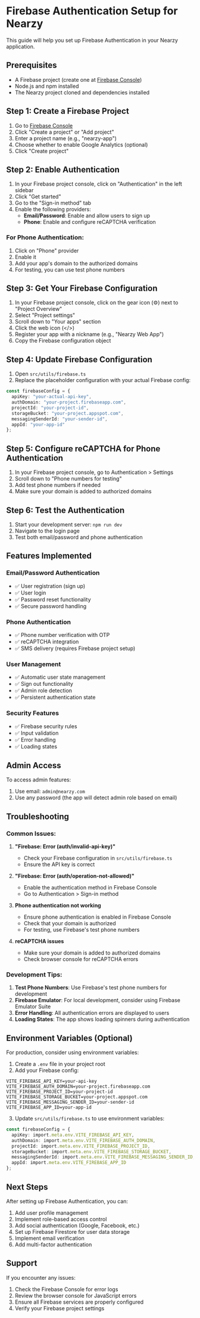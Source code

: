 # Firebase Authentication Setup for Nearzy

This guide will help you set up Firebase Authentication in your Nearzy application.

## Prerequisites

- A Firebase project (create one at [Firebase Console](https://console.firebase.google.com/))
- Node.js and npm installed
- The Nearzy project cloned and dependencies installed

## Step 1: Create a Firebase Project

1. Go to [Firebase Console](https://console.firebase.google.com/)
2. Click "Create a project" or "Add project"
3. Enter a project name (e.g., "nearzy-app")
4. Choose whether to enable Google Analytics (optional)
5. Click "Create project"

## Step 2: Enable Authentication

1. In your Firebase project console, click on "Authentication" in the left sidebar
2. Click "Get started"
3. Go to the "Sign-in method" tab
4. Enable the following providers:
   - **Email/Password**: Enable and allow users to sign up
   - **Phone**: Enable and configure reCAPTCHA verification

### For Phone Authentication:
1. Click on "Phone" provider
2. Enable it
3. Add your app's domain to the authorized domains
4. For testing, you can use test phone numbers

## Step 3: Get Your Firebase Configuration

1. In your Firebase project console, click on the gear icon (⚙️) next to "Project Overview"
2. Select "Project settings"
3. Scroll down to "Your apps" section
4. Click the web icon (</>)
5. Register your app with a nickname (e.g., "Nearzy Web App")
6. Copy the Firebase configuration object

## Step 4: Update Firebase Configuration

1. Open `src/utils/firebase.ts`
2. Replace the placeholder configuration with your actual Firebase config:

```typescript
const firebaseConfig = {
  apiKey: "your-actual-api-key",
  authDomain: "your-project.firebaseapp.com",
  projectId: "your-project-id",
  storageBucket: "your-project.appspot.com",
  messagingSenderId: "your-sender-id",
  appId: "your-app-id"
};
```

## Step 5: Configure reCAPTCHA for Phone Authentication

1. In your Firebase project console, go to Authentication > Settings
2. Scroll down to "Phone numbers for testing"
3. Add test phone numbers if needed
4. Make sure your domain is added to authorized domains

## Step 6: Test the Authentication

1. Start your development server: `npm run dev`
2. Navigate to the login page
3. Test both email/password and phone authentication

## Features Implemented

### Email/Password Authentication
- ✅ User registration (sign up)
- ✅ User login
- ✅ Password reset functionality
- ✅ Secure password handling

### Phone Authentication
- ✅ Phone number verification with OTP
- ✅ reCAPTCHA integration
- ✅ SMS delivery (requires Firebase project setup)

### User Management
- ✅ Automatic user state management
- ✅ Sign out functionality
- ✅ Admin role detection
- ✅ Persistent authentication state

### Security Features
- ✅ Firebase security rules
- ✅ Input validation
- ✅ Error handling
- ✅ Loading states

## Admin Access

To access admin features:
1. Use email: `admin@nearzy.com`
2. Use any password (the app will detect admin role based on email)

## Troubleshooting

### Common Issues:

1. **"Firebase: Error (auth/invalid-api-key)"**
   - Check your Firebase configuration in `src/utils/firebase.ts`
   - Ensure the API key is correct

2. **"Firebase: Error (auth/operation-not-allowed)"**
   - Enable the authentication method in Firebase Console
   - Go to Authentication > Sign-in method

3. **Phone authentication not working**
   - Ensure phone authentication is enabled in Firebase Console
   - Check that your domain is authorized
   - For testing, use Firebase's test phone numbers

4. **reCAPTCHA issues**
   - Make sure your domain is added to authorized domains
   - Check browser console for reCAPTCHA errors

### Development Tips:

1. **Test Phone Numbers**: Use Firebase's test phone numbers for development
2. **Firebase Emulator**: For local development, consider using Firebase Emulator Suite
3. **Error Handling**: All authentication errors are displayed to users
4. **Loading States**: The app shows loading spinners during authentication

## Environment Variables (Optional)

For production, consider using environment variables:

1. Create a `.env` file in your project root
2. Add your Firebase config:

```env
VITE_FIREBASE_API_KEY=your-api-key
VITE_FIREBASE_AUTH_DOMAIN=your-project.firebaseapp.com
VITE_FIREBASE_PROJECT_ID=your-project-id
VITE_FIREBASE_STORAGE_BUCKET=your-project.appspot.com
VITE_FIREBASE_MESSAGING_SENDER_ID=your-sender-id
VITE_FIREBASE_APP_ID=your-app-id
```

3. Update `src/utils/firebase.ts` to use environment variables:

```typescript
const firebaseConfig = {
  apiKey: import.meta.env.VITE_FIREBASE_API_KEY,
  authDomain: import.meta.env.VITE_FIREBASE_AUTH_DOMAIN,
  projectId: import.meta.env.VITE_FIREBASE_PROJECT_ID,
  storageBucket: import.meta.env.VITE_FIREBASE_STORAGE_BUCKET,
  messagingSenderId: import.meta.env.VITE_FIREBASE_MESSAGING_SENDER_ID,
  appId: import.meta.env.VITE_FIREBASE_APP_ID
};
```

## Next Steps

After setting up Firebase Authentication, you can:

1. Add user profile management
2. Implement role-based access control
3. Add social authentication (Google, Facebook, etc.)
4. Set up Firebase Firestore for user data storage
5. Implement email verification
6. Add multi-factor authentication

## Support

If you encounter any issues:
1. Check the Firebase Console for error logs
2. Review the browser console for JavaScript errors
3. Ensure all Firebase services are properly configured
4. Verify your Firebase project settings 